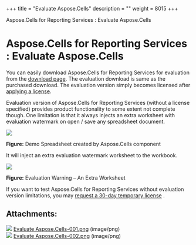 +++
title = "Evaluate Aspose.Cells" 
description = "" 
weight = 8015 
+++

Aspose.Cells for Reporting Services : Evaluate Aspose.Cells  

# Aspose.Cells for Reporting Services : Evaluate Aspose.Cells


You can easily download Aspose.Cells for Reporting Services for evaluation from the [download page](http://www.aspose.com/community/files/52/ssrs-rendering-extensions/aspose.cells-for-reporting-services/default.aspx). The evaluation download is same as the purchased download. The evaluation version simply becomes licensed after [applying a license](https://docs2.aspose.com/cells/reportingservices/gettingstarted/licensing).

Evaluation version of Aspose.Cells for Reporting Services (without a license specified) provides product functionality to some extent not complete though. One limitation is that it always injects an extra worksheet with evaluation watermark on open / save any spreadsheet document.

![](https://docs2.aspose.com/cells/reportingservices/attachments/6094907/6193540.png)

**Figure:** Demo Spreadsheet created by Aspose.Cells component

It will inject an extra evaluation watermark worksheet to the workbook.

![](https://docs2.aspose.com/cells/reportingservices/attachments/6094907/6193541.png)

**Figure:** Evaluation Warning – An Extra Worksheet

If you want to test Aspose.Cells for Reporting Services without evaluation version limitations, you may [request a 30-day temporary license](http://www.aspose.com/corporate/purchase/faqs/temporary-license.aspx) .

## Attachments:

![](https://docs2.aspose.com/cells/reportingservices/images/icons/bullet_blue.gif) [Evaluate Aspose.Cells-001.png](https://docs2.aspose.com/cells/reportingservices/attachments/6094907/6193540.png) (image/png)  
![](https://docs2.aspose.com/cells/reportingservices/images/icons/bullet_blue.gif) [Evaluate Aspose.Cells-002.png](https://docs2.aspose.com/cells/reportingservices/attachments/6094907/6193541.png) (image/png)  

